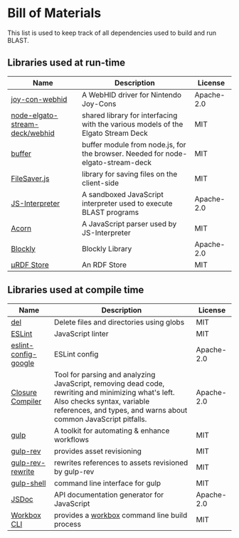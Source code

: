 # Bill of Materials
This list is used to keep track of all dependencies used to build and run BLAST.

## Libraries used at run-time
| Name | Description | License |
| --- | --- | --- |
| [joy-con-webhid](https://github.com/tomayac/joy-con-webhid) | A WebHID driver for Nintendo Joy-Cons | Apache-2.0 |
| [node-elgato-stream-deck/webhid](https://github.com/Julusian/node-elgato-stream-deck/tree/master/packages/webhid) | shared library for interfacing with the various models of the Elgato Stream Deck | MIT |
| [buffer](https://github.com/feross/buffer) | buffer module from node.js, for the browser. Needed for node-elgato-stream-deck | MIT |
| [FileSaver.js](https://github.com/eligrey/FileSaver.js) | library for saving files on the client-side | MIT |
| [JS-Interpreter](https://github.com/NeilFraser/JS-Interpreter) | A sandboxed JavaScript interpreter used to execute BLAST programs | Apache-2.0 |
| [Acorn](https://github.com/acornjs/acorn) | A JavaScript parser used by JS-Interpreter | MIT |
| [Blockly](https://github.com/google/blockly) | Blockly Library | Apache-2.0 |
| [µRDF Store](https://github.com/vcharpenay/uRDF.js) | An RDF Store | MIT |

## Libraries used at compile time
| Name | Description | License |
| --- | --- | --- |
| [del](https://github.com/sindresorhus/del) | Delete files and directories using globs |  MIT |
| [ESLint](https://eslint.org/) | JavaScript linter | MIT |
| [eslint-config-google](https://github.com/google/eslint-config-google) | ESLint config | Apache-2.0 |
| [Closure Compiler](https://developers.google.com/closure/compiler/) | Tool for parsing and analyzing JavaScript, removing dead code, rewriting and minimizing what's left. Also checks syntax, variable references, and types, and warns about common JavaScript pitfalls. | Apache-2.0 |
| [gulp](https://gulpjs.com/) | A toolkit for automating & enhance workflows | MIT |
| [gulp-rev](https://github.com/sindresorhus/gulp-rev) | provides asset revisioning | MIT |
| [gulp-rev-rewrite](https://github.com/TheDancingCode/gulp-rev-rewrite) | rewrites references to assets revisioned by gulp-rev | MIT |
| [gulp-shell](https://github.com/sun-zheng-an/gulp-shell) | command line interface for gulp | MIT |
| [JSDoc](https://github.com/jsdoc/jsdoc) | API documentation generator for JavaScript | Apache-2.0 |
| [Workbox CLI](https://developers.google.com/web/tools/workbox/modules/workbox-cli) | provides a [workbox](https://developers.google.com/web/tools/workbox) command line build process | MIT |
